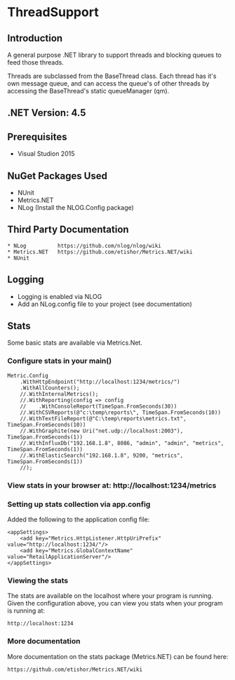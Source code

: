 # ThreadSupport

## Introduction
A general purpose .NET library to support threads and blocking queues to feed those threads.

Threads are subclassed from the BaseThread class.  Each thread has it's own message queue, and can access the queue's of other threads by accessing the BaseThread's static queueManager (qm).

## .NET Version: 4.5

## Prerequisites
*  Visual Studion 2015

## NuGet Packages Used
*  NUnit
*  Metrics.NET
*  NLog (Install the NLOG.Config package)

## Third Party Documentation
    * NLog          https://github.com/nlog/nlog/wiki
    * Metrics.NET   https://github.com/etishor/Metrics.NET/wiki
    * NUnit

## Logging
* Logging is enabled via NLOG
* Add an NLog.config file to your project (see documentation)

## Stats
Some basic stats are available via Metrics.Net.

### Configure stats in your main()

    Metric.Config
        .WithHttpEndpoint("http://localhost:1234/metrics/")
        .WithAllCounters();
        //.WithInternalMetrics();
        //.WithReporting(config => config
        //    .WithConsoleReport(TimeSpan.FromSeconds(30))
        //.WithCSVReports(@"c:\temp\reports\", TimeSpan.FromSeconds(10))
        //.WithTextFileReport(@"C:\temp\reports\metrics.txt", TimeSpan.FromSeconds(10))
        //.WithGraphite(new Uri("net.udp://localhost:2003"), TimeSpan.FromSeconds(1))
        //.WithInfluxDb("192.168.1.8", 8086, "admin", "admin", "metrics", TimeSpan.FromSeconds(1))
        //.WithElasticSearch("192.168.1.8", 9200, "metrics", TimeSpan.FromSeconds(1))
        //);

### View stats in your browser at: http://localhost:1234/metrics

### Setting up stats collection via app.config
Added the following to the application config file:

    <appSettings>
        <add key="Metrics.HttpListener.HttpUriPrefix" value="http://localhost:1234/"/>
        <add key="Metrics.GlobalContextName" value="RetailApplicationServer"/>
    </appSettings> 

### Viewing the stats
The stats are available on the localhost where your program is running.  Given the configuration above, you can view you stats when your program is running at:

    http://localhost:1234

### More documentation
More documentation on the stats package (Metrics.NET) can be found here:

    https://github.com/etishor/Metrics.NET/wiki    



